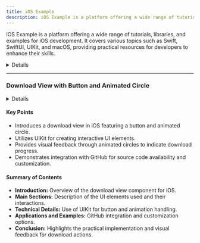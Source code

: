 ```yaml
---
title: iOS Example
description: iOS Example is a platform offering a wide range of tutorials, libraries, and examples for iOS development. It covers various topics such as Swift, SwiftUI, UIKit, and macOS, providing practical resources for developers to enhance their skills.
---
```


iOS Example is a platform offering a wide range of tutorials, libraries, and examples for iOS development. It covers various topics such as Swift, SwiftUI, UIKit, and macOS, providing practical resources for developers to enhance their skills.

<details>
**URL:** https://iosexample.com

**Authors:** `iOS Example Team`

**Complexity Levels:**
   - **Beginner:** 25%
   - **Intermediate:** 50%
   - **Advanced:** 25%

**Frequency of Posting:** Weekly

**Types of Content:**
   - **Tutorials:** 50% (Step-by-step guides and practical examples)
   - **Articles:** 30% (In-depth articles and best practices)
   - **News:** 20% (Updates on Swift and iOS development)

**Additional Features:**
   - **Newsletter:** Available for regular updates and news.
   - **Collections:** Curated collections of articles and tutorials.
   - **Social Media Integration:** Active presence on Facebook, Twitter, Telegram, and YouTube.
</details>

<LinkCard title="Visit iOS Example" href="https://iosexample.com" />

---

### Download View with Button and Animated Circle

<details>
**URL:** [Download view with button and animated circle](https://iosexample.com/download-view-with-button-and-animated-circle/)

**Published:** September 5, 2023  
**Last Updated:** N/A

**Authors:** Not specified

**Tags:**  
`iOS`, `UI`, `Animations`, `Buttons`, `Swift`

</details>

#### Key Points
- Introduces a download view in iOS featuring a button and animated circle.
- Utilizes UIKit for creating interactive UI elements.
- Provides visual feedback through animated circles to indicate download progress.
- Demonstrates integration with GitHub for source code availability and customization.

#### Summary of Contents
- **Introduction:** Overview of the download view component for iOS.
- **Main Sections:** Description of the UI elements used and their interactions.
- **Technical Details:** Use of UIKit for button and animation handling.
- **Applications and Examples:** GitHub integration and customization options.
- **Conclusion:** Highlights the practical implementation and visual feedback for download actions.

<LinkCard title="Read Full Article" href="https://iosexample.com/download-view-with-button-and-animated-circle/" />
